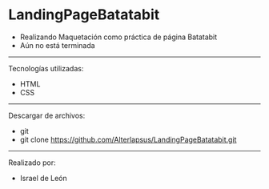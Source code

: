 # LandingPageBatatabit

- Realizando Maquetación como práctica de página Batatabit 
- Aún no está terminada

---

Tecnologías utilizadas:

- HTML 
- CSS

---

Descargar de archivos: 

- git 
- git clone https://github.com/Alterlapsus/LandingPageBatatabit.git

---

Realizado por: 

- Israel de León 
